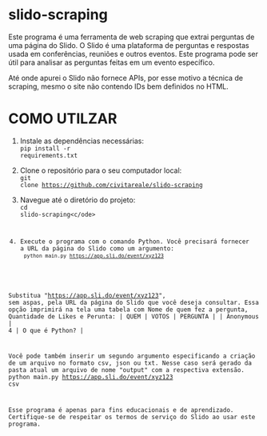 # slido-scraping

Este programa é uma ferramenta de web scraping que extrai perguntas de uma página do Slido. O Slido é uma plataforma de perguntas e respostas usada em conferências, reuniões e outros eventos. Este programa pode ser útil para analisar as perguntas feitas em um evento específico.

Até onde apurei o Slido não fornece APIs, por esse motivo a técnica de scraping, mesmo o site não contendo IDs bem definidos no HTML.

<h1>COMO UTILZAR</h1>

1. Instale as dependências necessárias:<br>
<code>pip install -r requirements.txt</code>

2. Clone o repositório para o seu computador local:<br>
<code>git clone https://github.com/civitareale/slido-scraping</code>

3. Navegue até o diretório do projeto:<br>
<code>cd slido-scraping<c/ode>

4. Execute o programa com o comando Python. Você precisará fornecer a URL da página do Slido como um argumento:<br>
<code>python main.py https://app.sli.do/event/xyz123</code>

Substitua "https://app.sli.do/event/xyz123", sem aspas, pela URL da página do Slido que você deseja consultar.
Essa opção imprimirá na tela uma tabela com Nome de quem fez a pergunta, Quantidade de Likes e Perunta:
|    QUEM    | VOTOS  |         PERGUNTA                 |
| Anonymous  |   4    | O que é Python?                  |

Você pode também inserir um segundo argumento especificando a criação de um arquivo no formato csv, json ou txt.
Nesse caso será gerado da pasta atual um arquivo de nome "output" com a respectiva extensão.
python main.py https://app.sli.do/event/xyz123 csv

Esse programa é apenas para fins educacionais e de aprendizado. Certifique-se de respeitar os termos de serviço do Slido ao usar este programa.